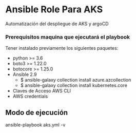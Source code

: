 # Ansible Role Para AKS
Automatización del despliegue de AKS y argoCD

### Prerequisitos maquina que ejecutará el playbook
Tener instalado previamente los siguientes paquetes:

* python >= 3.6
* boto3 >= 1.22.0
* botocore >= 1.25.0
* Ansible 2.9
    * $ ansible-galaxy collection install azure.azcollection
    * $ ansible-galaxy collection install kubernetes.core
* Claves de Acceso AWS CLI
* AWS credentials

## Modo de ejecución
ansible-playbook aks.yml -v